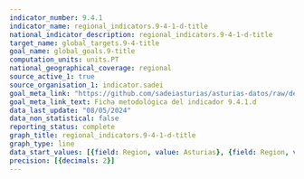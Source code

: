 ```yaml
---
indicator_number: 9.4.1
indicator_name: regional_indicators.9-4-1-d-title
national_indicator_description: regional_indicators.9-4-1-d-title
target_name: global_targets.9-4-title
goal_name: global_goals.9-title
computation_units: units.PT
national_geographical_coverage: regional
source_active_1: true
source_organisation_1: indicator.sadei
goal_meta_link: "https://github.com/sadeiasturias/asturias-datos/raw/develop/descargas/metodologia/9.4.1.d.pdf"
goal_meta_link_text: Ficha metodológica del indicador 9.4.1.d
data_last_update: "08/05/2024"
data_non_statistical: false
reporting_status: complete
graph_title: regional_indicators.9-4-1-d-title
graph_type: line
data_start_values: [{field: Region, value: Asturias}, {field: Region, value: España}]
precision: [{decimals: 2}]
---
```

